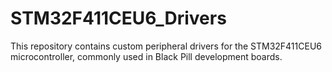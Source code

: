 # STM32F411CEU6_Drivers
This repository contains custom peripheral drivers for the STM32F411CEU6 microcontroller, commonly used in Black Pill development boards.
